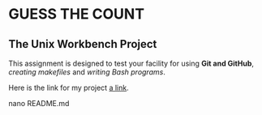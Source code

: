 # GUESS THE COUNT

## The Unix Workbench Project

This assignment is designed to test your facility for using 
**Git and GitHub**, 
*creating makefiles* and 
*writing Bash programs*. 


Here is the link for my project [a link](https://github.com/priyabhuvanagiri/theunixworkbench).

nano README.md
